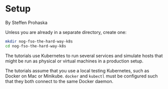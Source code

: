 # Setup
By Steffen Prohaska
<!--@@VERSIONINC@@-->

Unless you are already in a separate directory, create one:

```bash
mkdir nog-fso-the-hard-way-k8s
cd nog-fso-the-hard-way-k8s
```

The tutorials use Kubernetes to run several services and simulate hosts that
might be run as physical or virtual machines in a production setup.

The tutorials assume that you use a local testing Kubernetes, such as Docker on
Mac or Minikube.  `docker` and `kubectl` must be configured such that they both
connect to the same Docker daemon.
